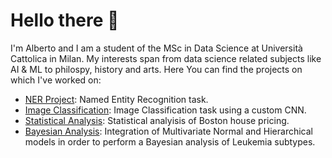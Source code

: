 # Hello there 🫡
I'm Alberto and I am a student of the MSc in Data Science at Università Cattolica in Milan. 
My interests span from data science related subjects like AI & ML to philospy, history and arts.
Here You can find the projects on which I've worked on:
  - [NER Project](https://github.com/MicheleGiambelli/PlotTwisters-Project): Named Entity Recognition task.
  - [Image Classification](https://github.com/RecurSieve/Image-Classification/tree/main): Image Classification task using a custom CNN.
  - [Statistical Analysis](https://github.com/RecurSieve/Statistical-analysis-of-Boston-house-pricing): Statistical analyisis of Boston house pricing.
  - [Bayesian Analysis](https://github.com/RecurSieve/Bayesian-Analysis-of-Leukemia-Subtypes/tree/main): Integration of Multivariate Normal and Hierarchical models in order to perform a Bayesian analysis of Leukemia subtypes. 
